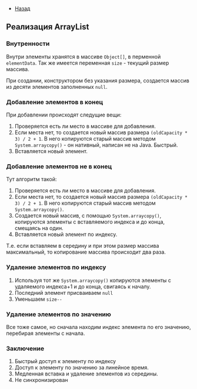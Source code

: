 - [Назад](/./java.md)

## Реализация ArrayList

### Внутренности

Внутри элементы хранятся в массиве `Object[]`, в перменной `elementData`. Так же имеется переменная `size` - текущий размер массива.

При создании, конструктором без указания размера, создается массив из десяти элементов заполненных `null`. 

### Добавление элементов в конец

При добавлении происходят следущие вещи:

1. Проверяется есть ли место в массиве для добавления.
1. Если места нет, то создается новый массив размера `(oldCapacity * 3) / 2 + 1`. В него копируются старый массив методом `System.arraycopy()` - он нативный, написан не на Java. Быстрый.
1. Вставляется новый элемент.

### Добавление элементов не в конец

Тут алгоритм такой:

1. Проверяется есть ли место в массиве для добавления.
1. Если места нет, то создается новый массив размера `(oldCapacity * 3) / 2 + 1`. В него копируются старый массив методом `System.arraycopy()`.
1. Создается новый массив, с  помощью `System.arraycopy()`, копируются элементы с вставляемого индекса и до конца, смещаясь на один.
1. Вставляется новый элемент по индексу.

Т.е. если вставляем в середину и при этом размер массива максимальный, то копирование массива происходит два раза.

### Удаление элементов по индексу

1. Используя тот же `System.arraycopy()` копируются элементы с удаляемого индекса+1 и до конца, свигаясь к началу.
1. Последний элемент присваиваем `null`
1. Уменьшаем `size--`

### Удаление элементов по значению

Все тоже самое, но сначала находим индекс элемента по его значению, перебирая элементы с начала.

### Заключение

1. Быстрый доступ к элементу по индексу
1. Доступ к элементу по значению за линейное время.
1. Медленная вставка и удаление элементов из середины.
1. Не синхронизирован
